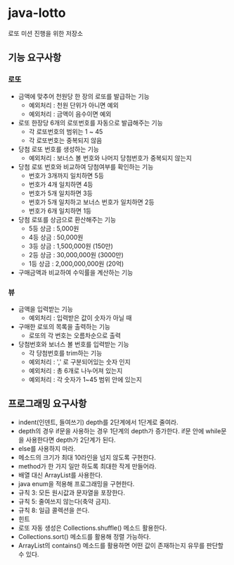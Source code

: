 # java-lotto
로또 미션 진행을 위한 저장소

## 기능 요구사항
### 로또
- 금액에 맞추어 천원당 한 장의 로또를 발급하는 기능
  - 예외처리 : 천원 단위가 아니면 예외
  - 예외처리 : 금액이 음수이면 예외
- 로또 한장당 6개의 로또번호를 자동으로 발급해주는 기능
  - 각 로또번호의 범위는 1 ~ 45
  - 각 로또번호는 중복되지 않음
- 당첨 로또 번호를 생성하는 기능
  - 예외처리 : 보너스 볼 번호와 나머지 당첨번호가 중복되지 않는지 
- 당첨 로또 번호와 비교하여 당첨여부를 확인하는 기능
  - 번호가 3개까지 일치하면 5등
  - 번호가 4개 일치하면 4등
  - 번호가 5개 일치하면 3등
  - 번호가 5개 일치하고 보너스 번호가 일치하면 2등
  - 번호가 6개 일치하면 1등  
- 당첨 로또를 상금으로 환산해주는 기능
  - 5등 상금 : 5,000원
  - 4등 상금 : 50,000원
  - 3등 상금 : 1,500,000원 (150만)
  - 2등 상금 : 30,000,000원 (3000만)
  - 1등 상금 : 2,000,000,000원 (20억)  
- 구매금액과 비교하여 수익률을 계산하는 기능

### 뷰 
- 금액을 입력받는 기능 
  - 예외처리 : 입력받은 값이 숫자가 아닐 때
- 구매한 로또의 목록을 출력하는 기능
  - 로또의 각 번호는 오름차순으로 출력
- 당첨번호와 보너스 볼 번호를 입력받는 기능
  - 각 당첨번호를 trim하는 기능
  - 예외처리 : ',' 로 구분되어있는 숫자 인지
  - 예외처리 : 총 6개로 나누어져 있는지
  - 예외처리 : 각 숫자가 1~45 범위 안에 있는지

## 프로그래밍 요구사항
- indent(인덴트, 들여쓰기) depth를 2단계에서 1단계로 줄여라.
- depth의 경우 if문을 사용하는 경우 1단계의 depth가 증가한다. if문 안에 while문을 사용한다면 depth가 2단계가 된다.
- else를 사용하지 마라.
- 메소드의 크기가 최대 10라인을 넘지 않도록 구현한다.
- method가 한 가지 일만 하도록 최대한 작게 만들어라.
- 배열 대신 ArrayList를 사용한다.
- java enum을 적용해 프로그래밍을 구현한다.
- 규칙 3: 모든 원시값과 문자열을 포장한다.
- 규칙 5: 줄여쓰지 않는다(축약 금지).
- 규칙 8: 일급 콜렉션을 쓴다.
- 힌트
- 로또 자동 생성은 Collections.shuffle() 메소드 활용한다.
- Collections.sort() 메소드를 활용해 정렬 가능하다.
- ArrayList의 contains() 메소드를 활용하면 어떤 값이 존재하는지 유무를 판단할 수 있다.
